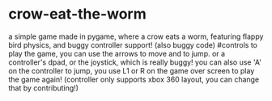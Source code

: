 # crow-eat-the-worm
a simple game made in pygame, where a crow eats a worm, featuring flappy bird physics, and buggy controller support! (also buggy code)
#controls
to play the game, you can use the arrows to move and to jump. or a controller's dpad, or the joystick, which is really buggy! you can also use 'A' on the controller to jump, you use L1 or R on the game over screen to play the game again! (controller only supports xbox 360 layout, you can change that by contributing!)
